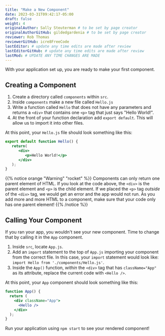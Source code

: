 ```yaml
---
title: "Make a New Component"
date: 2023-03-31T09:42:17-05:00
draft: false
weight: 4
originalAuthor: Sally Steuterman # to be set by page creator
originalAuthorGitHub: gildedgardenia # to be set by page creator
reviewer: Rob Thomas
reviewerGitHub: icre8FreeCode
lastEditor: # update any time edits are made after review
lastEditorGitHub: # update any time edits are made after review
lastMod: # UPDATE ANY TIME CHANGES ARE MADE
---
```


With your application set up, you are ready to make your first component.

## Creating a Component

1. Create a directory called `components` within `src`.
1. Inside `components` make a new file called `Hello.js`
1. Write a function called `Hello` that does not have any parameters and returns a `<div>` that contains one `<p>` tag that just says "Hello World!".
1. At the front of your function declaration add `export default`. This will allow us to import it into other files.

At this point, your `Hello.js` file should look something like this:

```jsx
export default function Hello() {
   return(
      <div>
         <p>Hello World!</p>
      </div>
   );
}
```

{{% notice orange "Warning" "rocket" %}}
   Components can only return one parent element of HTML. If you look at the code above, the `<div>` is the parent element and `<p>` is the child element. If we placed the `<p>` tag *outside* of the `<div>` tag, we would get an error and the app would not run. As you add more and more HTML to a component, make sure that your code only has one parent element!
{{% /notice %}}

## Calling Your Component

If you ran your app, you wouldn't see your new component. Time to change that by calling it in the `App` component.

1. Inside `src`, locate `App.js`.
1. Add an `import` statement to the top of `App.js` importing your component from the correct file. In this case, your `import` statement would look like: `import Hello from './components/Hello.js'`.
1. Inside the `App()` function, *within* the `<div>` tag that has `className="App"` as its attribute, replace the current code with `<Hello />`. 

At this point, your `App` component should look something like this:

```jsx
function App() {
  return (
    <div className="App">
      <Hello />
    </div>
  );
}
```

Run your application using `npm start` to see your rendered component!
